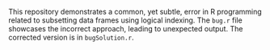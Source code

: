 This repository demonstrates a common, yet subtle, error in R programming related to subsetting data frames using logical indexing.  The `bug.r` file showcases the incorrect approach, leading to unexpected output. The corrected version is in `bugSolution.r`.